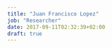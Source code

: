 ```yaml
---
title: "Juan Francisco Lopez"
job: "Researcher"
date: 2017-09-11T02:32:39+02:00
draft: true
---
```


